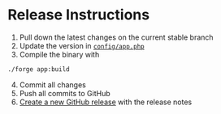 # Release Instructions

1. Pull down the latest changes on the current stable branch
2. Update the version in [`config/app.php`](./config/app.php)
3. Compile the binary with

```zsh
./forge app:build
```

4. Commit all changes
5. Push all commits to GitHub
6. [Create a new GitHub release](https://github.com/laravel/forge-cli/releases/new) with the release notes
